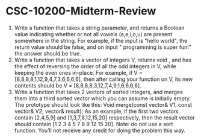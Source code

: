 # CSC-10200-Midterm-Review

1. Write a function that takes a string parameter, and returns a Boolean value indicating whether or not all vowels (a,e,i,o,u) are present somewhere in the string. For example, if the input is "hello world", the return value should be false, and on input " programming is super fun!" the answer should be true.
2. Write a function that takes a vector of integers V, returns void , and has the effect of reversing the order of all the odd integers in V, while keeping the even ones in-place. For example, if V = [8,8,8,8,1,12,9,4,7,3,6,6,6,6], then after calling your function on V, its new contents should be V = [8,8,8,8,3,12,7,4,9,1,6,6,6,6]. 
3. Write a function that takes 2 vectors of sorted integers, and merges them into a third sorted vector which you can assume is initially empty. The prototype should look like this:
Void merge(const vector<int>& V1, const vector<int>& V2, vector<int>& result);
As an example, if the first two vectors contain [2,4,5,9] and [1,3,7,8,12,15,20] respectively, then the result vector should contain [1 2 3 4 5 7 8 9 12 15 20]. Note: do not use a sort function. You’ll not receive any credit for doing the problem this way.
